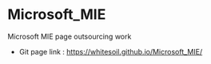 # Microsoft_MIE
Microsoft MIE page outsourcing work

* Git page link : https://whitesoil.github.io/Microsoft_MIE/
